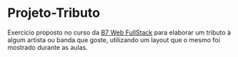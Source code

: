 # Projeto-Tributo
Exercicio proposto no curso da <a href="">B7 Web FullStack</a> para elaborar um tributo à algum artista ou banda que goste, 
utilizando um layout que o mesmo foi mostrado durante as aulas.



